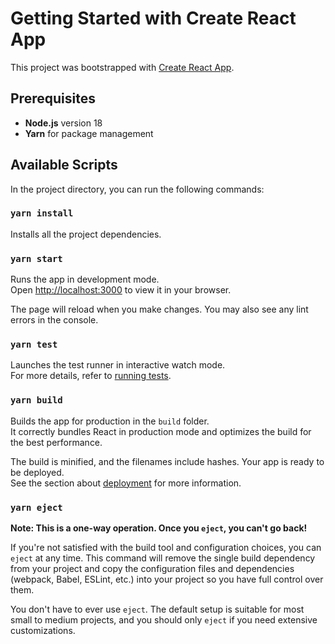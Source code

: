 # Getting Started with Create React App

This project was bootstrapped with [Create React App](https://github.com/facebook/create-react-app).

## Prerequisites

- **Node.js** version 18
- **Yarn** for package management

## Available Scripts

In the project directory, you can run the following commands:

### `yarn install`

Installs all the project dependencies.

### `yarn start`

Runs the app in development mode.\
Open [http://localhost:3000](http://localhost:3000) to view it in your browser.

The page will reload when you make changes. You may also see any lint errors in the console.

### `yarn test`

Launches the test runner in interactive watch mode.\
For more details, refer to [running tests](https://facebook.github.io/create-react-app/docs/running-tests).

### `yarn build`

Builds the app for production in the `build` folder.\
It correctly bundles React in production mode and optimizes the build for the best performance.

The build is minified, and the filenames include hashes. Your app is ready to be deployed.\
See the section about [deployment](https://facebook.github.io/create-react-app/docs/deployment) for more information.

### `yarn eject`

**Note: This is a one-way operation. Once you `eject`, you can't go back!**

If you're not satisfied with the build tool and configuration choices, you can `eject` at any time. This command will remove the single build dependency from your project and copy the configuration files and dependencies (webpack, Babel, ESLint, etc.) into your project so you have full control over them.

You don't have to ever use `eject`. The default setup is suitable for most small to medium projects, and you should only `eject` if you need extensive customizations.

